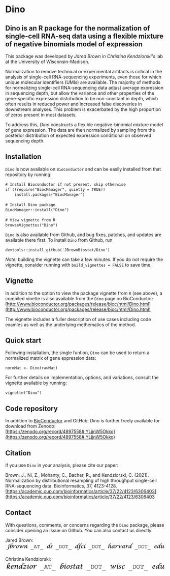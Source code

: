 # Dino
## Dino is an R package for the normalization of single-cell RNA-seq data using a flexible mixture of negative binomials model of expression

This package was developed by *Jared Brown* in *Christina Kendziorski's* lab at the University of Wisconsin-Madison.

Normalization to remove technical or experimental artifacts is critical in the analysis of single-cell RNA-sequencing experiments, even those for which unique molecular identifiers (UMIs) are available. The majority of methods for normalizing single-cell RNA-sequencing data adjust average expression in sequencing depth, but allow the variance and other properties of the gene-specific expression distribution to be non-constant in depth, which often results in reduced power and increased false discoveries in downstream analyses. This problem is exacerbated by the high proportion of zeros present in most datasets.

To address this, *Dino* constructs a flexible negative-binomial mixture model of gene expression. The data are then normalized by sampling from the posterior distribution of expected expression conditional on observed sequencing depth.

## Installation

`Dino` is now available on `BioConductor` and can be easily installed from that repository by running:

```
# Install Bioconductor if not present, skip otherwise
if (!require("BiocManager", quietly = TRUE))
    install.packages("BiocManager")

# Install Dino package
BiocManager::install("Dino")

# View vignette from R
browseVignettes("Dino")
```

`Dino` is also available from Github, and bug fixes, patches, and updates are available there first. To install `Dino` from Github, run

```
devtools::install_github('JBrownBiostat/Dino')
```

*Note:* building the vignette can take a few minutes. If you do not require the vignette, consider running with `build_vignettes = FALSE` to save time.

## Vignette

In addition to the option to view the package vignette from `R` (see above), a compiled vinette is also available from the `Dino` page on BioConductor: [http://www.bioconductor.org/packages/release/bioc/html/Dino.html](http://www.bioconductor.org/packages/release/bioc/html/Dino.html)

The vignette includes a fuller description of use cases including code examles as well as the underlying methematics of the method.

## Quick start

Following installation, the single funtion, `Dino` can be used to return a normalized matrix of gene expression data:

```
normMat <- Dino(rawMat)
```

For further details on implementation, options, and variations, consult the vignette available by running:

```
vignette("Dino")
```

## Code repository

In addition to [BioConductor](http://www.bioconductor.org/packages/release/bioc/html/Dino.html) and GitHub, *Dino* is further freely available for download from Zenodo:
[https://zenodo.org/record/4897558#.YLjjnW5Okko](https://zenodo.org/record/4897558#.YLjjnW5Okko)

## Citation

If you use `Dino` in your analysis, please cite our paper:

Brown, J., Ni, Z., Mohanty, C., Bacher, R., and Kendziorski, C. (2021). Normalization by distributional resampling of high throughput single-cell RNA-sequencing data. Bioinformatics, 37, 4123-4128. [https://academic.oup.com/bioinformatics/article/37/22/4123/6306403](https://academic.oup.com/bioinformatics/article/37/22/4123/6306403

## Contact

With questions, comments, or concerns regarding the `Dino` package, please consider opening an issue on Github. You can also contact us directly:

Jared Brown: ![](/vignettes/JBrownEmail.jpg)

Christina Kendziorski: ![](/vignettes/CKendzEmail.jpg)
